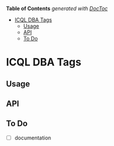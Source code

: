 <!-- START doctoc generated TOC please keep comment here to allow auto update -->
<!-- DON'T EDIT THIS SECTION, INSTEAD RE-RUN doctoc TO UPDATE -->
**Table of Contents**  *generated with [DocToc](https://github.com/thlorenz/doctoc)*

- [ICQL DBA Tags](#icql-dba-tags)
  - [Usage](#usage)
  - [API](#api)
  - [To Do](#to-do)

<!-- END doctoc generated TOC please keep comment here to allow auto update -->




# ICQL DBA Tags

## Usage

## API

## To Do

* [ ] documentation





